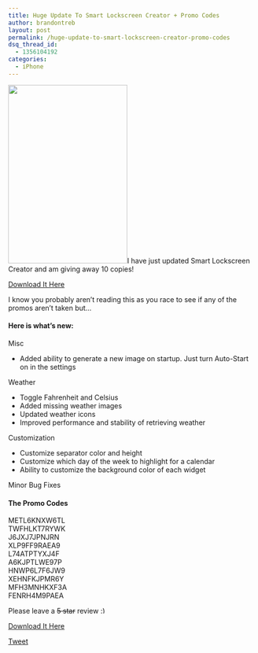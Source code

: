 ```yaml
---
title: Huge Update To Smart Lockscreen Creator + Promo Codes
author: brandontreb
layout: post
permalink: /huge-update-to-smart-lockscreen-creator-promo-codes
dsq_thread_id:
  - 1356104192
categories:
  - iPhone
---
```

<img class="alignright" title="Smart Lockscreen Creator" src="http://a1.mzstatic.com/us/r1000/027/Purple/7f/68/53/mzl.vipehwvy.png" alt="" width="242" height="363" />I have just updated Smart Lockscreen Creator and am giving away 10 copies!

[Download It Here][1]

I know you probably aren&#8217;t reading this as you race to see if any of the promos aren&#8217;t taken but&#8230;

#### Here is what&#8217;s new:

Misc  
* Added ability to generate a new image on startup. Just turn Auto-Start on in the settings

Weather  
* Toggle Fahrenheit and Celsius  
* Added missing weather images  
* Updated weather icons  
* Improved performance and stability of retrieving weather

Customization  
* Customize separator color and height  
* Customize which day of the week to highlight for a calendar  
* Ability to customize the background color of each widget

Minor Bug Fixes

#### The Promo Codes

METL6KNXW6TL  
TWFHLKT7RYWK  
J6JXJ7JPNJRN  
XLP9FF9RAEA9  
L74ATPTYXJ4F  
A6KJPTLWE97P  
HNWP6L7F6JW9  
XEHNFKJPMR6Y  
MFH3MNHKXF3A  
FENRH4M9PAEA

Please leave a <del>5 star</del> review <img src="http://brandontreb.com/wp-includes/images/smilies/simple-smile.png" alt=":)" class="wp-smiley" style="height: 1em; max-height: 1em;" />

[Download It Here][1]

<div style="">
  <a href="http://twitter.com/share" class="twitter-share-button" data-count="horizontal" data-text="Huge Update To Smart Lockscreen Creator + Promo Codes" data-url="http://brandontreb.com/huge-update-to-smart-lockscreen-creator-promo-codes"  data-via="brandontreb" data-related="brandontreb:">Tweet</a>
</div>

 [1]: http://j.mp/haelbH